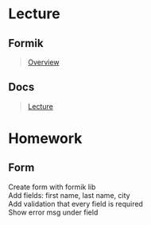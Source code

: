 # Lecture

## Formik

> [Overview](https://formik.org/docs/overview)

## Docs

> [Lecture](https://docs.google.com/document/d/1Dja0yGVqzvhDkF_VmHvDfzY24T636maQhceft3WfKec/edit?usp=sharing)

# Homework

## Form

Create form with formik lib  
Add fields: first name, last name, city  
Add validation that every field is required  
Show error msg under field
